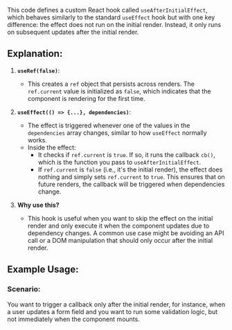 This code defines a custom React hook called `useAfterInitialEffect`, which behaves similarly to the standard `useEffect` hook but with one key difference: the effect does not run on the initial render. Instead, it only runs on subsequent updates after the initial render.

## Explanation:

1. **`useRef(false)`**:
   - This creates a `ref` object that persists across renders. The `ref.current` value is initialized as `false`, which indicates that the component is rendering for the first time.

2. **`useEffect(() => {...}, dependencies)`**:
   - The effect is triggered whenever one of the values in the `dependencies` array changes, similar to how `useEffect` normally works.
   - Inside the effect:
     - It checks if `ref.current` is `true`. If so, it runs the callback `cb()`, which is the function you pass to `useAfterInitialEffect`.
     - If `ref.current` is `false` (i.e., it's the initial render), the effect does nothing and simply sets `ref.current` to `true`. This ensures that on future renders, the callback will be triggered when dependencies change.

3. **Why use this?**
   - This hook is useful when you want to skip the effect on the initial render and only execute it when the component updates due to dependency changes. A common use case might be avoiding an API call or a DOM manipulation that should only occur after the initial render.

## Example Usage:

### Scenario:

You want to trigger a callback only after the initial render, for instance, when a user updates a form field and you want to run some validation logic, but not immediately when the component mounts.
